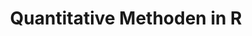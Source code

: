 ﻿---
title: Quantitative Methoden in R
lehrende: Gestrich, Nikolas
einrichtung: Goethe-Universität
stadt: Frankfurt am Main
studiengang: Archäologische Wissenschaften; Vor- und Frühgeschichte
lv-typ: Übung
link: https://qis.server.uni-frankfurt.de/qisserver/rds?state=verpublish&status=init&vmfile=no&publishid=358040&moduleCall=webInfo&publishConfFile=webInfo&publishSubDir=veranstaltung
zielgruppe:
  - BA
  - MA

inhalte:
  - Software und Tools
  - Visualisierung
  - Dig. Methoden & Theorien
  - Digitale Datenauswertung
---
 


